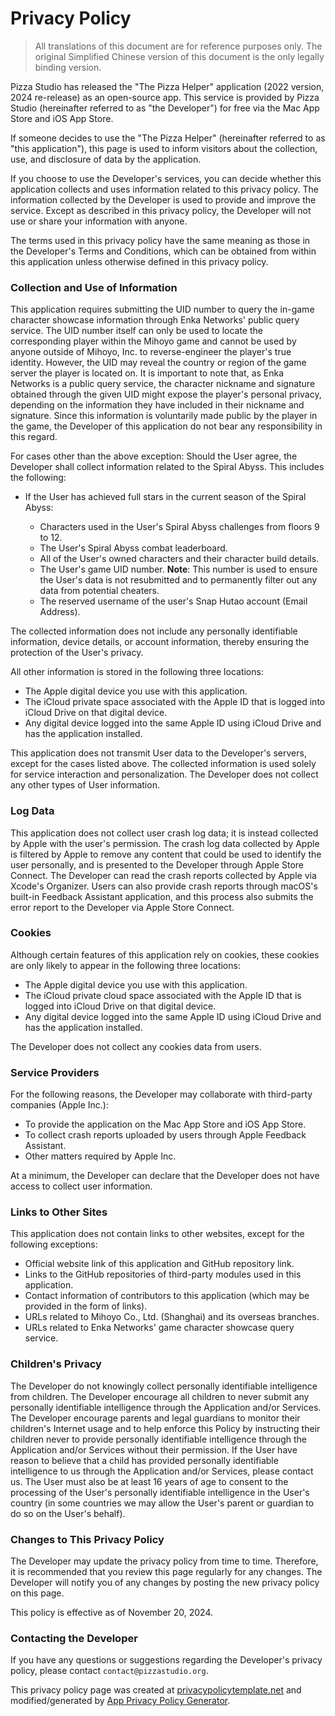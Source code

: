 # **Privacy Policy**

> All translations of this document are for reference purposes only. The original Simplified Chinese version of this document is the only legally binding version.

Pizza Studio has released the "The Pizza Helper" application (2022 version, 2024 re-release) as an open-source app. This service is provided by Pizza Studio (hereinafter referred to as "the Developer") for free via the Mac App Store and iOS App Store.

If someone decides to use the "The Pizza Helper" (hereinafter referred to as "this application"), this page is used to inform visitors about the collection, use, and disclosure of data by the application.

If you choose to use the Developer's services, you can decide whether this application collects and uses information related to this privacy policy. The information collected by the Developer is used to provide and improve the service. Except as described in this privacy policy, the Developer will not use or share your information with anyone.

The terms used in this privacy policy have the same meaning as those in the Developer's Terms and Conditions, which can be obtained from within this application unless otherwise defined in this privacy policy.

### **Collection and Use of Information**

This application requires submitting the UID number to query the in-game character showcase information through Enka Networks' public query service. The UID number itself can only be used to locate the corresponding player within the Mihoyo game and cannot be used by anyone outside of Mihoyo, Inc. to reverse-engineer the player's true identity. However, the UID may reveal the country or region of the game server the player is located on. It is important to note that, as Enka Networks is a public query service, the character nickname and signature obtained through the given UID might expose the player's personal privacy, depending on the information they have included in their nickname and signature. Since this information is voluntarily made public by the player in the game, the Developer of this application do not bear any responsibility in this regard.

For cases other than the above exception: Should the User agree, the Developer shall collect information related to the Spiral Abyss. This includes the following:

- If the User has achieved full stars in the current season of the Spiral Abyss:

    - Characters used in the User's Spiral Abyss challenges from floors 9 to 12.
    - The User's Spiral Abyss combat leaderboard.
    - All of the User's owned characters and their character build details.
    - The User's game UID number. **Note**: This number is used to ensure the User's data is not resubmitted and to permanently filter out any data from potential cheaters.
    - The reserved username of the user's Snap Hutao account (Email Address).

The collected information does not include any personally identifiable information, device details, or account information, thereby ensuring the protection of the User's privacy.

All other information is stored in the following three locations:

- The Apple digital device you use with this application.
- The iCloud private space associated with the Apple ID that is logged into iCloud Drive on that digital device.
- Any digital device logged into the same Apple ID using iCloud Drive and has the application installed.

This application does not transmit User data to the Developer's servers, except for the cases listed above. The collected information is used solely for service interaction and personalization. The Developer does not collect any other types of User information.

### **Log Data**

This application does not collect user crash log data; it is instead collected by Apple with the user's permission. The crash log data collected by Apple is filtered by Apple to remove any content that could be used to identify the user personally, and is presented to the Developer through Apple Store Connect. The Developer can read the crash reports collected by Apple via Xcode's Organizer. Users can also provide crash reports through macOS's built-in Feedback Assistant application, and this process also submits the error report to the Developer via Apple Store Connect.

### **Cookies**

Although certain features of this application rely on cookies, these cookies are only likely to appear in the following three locations:

- The Apple digital device you use with this application.
- The iCloud private cloud space associated with the Apple ID that is logged into iCloud Drive on that digital device.
- Any digital device logged into the same Apple ID using iCloud Drive and has the application installed.

The Developer does not collect any cookies data from users.

### **Service Providers**

For the following reasons, the Developer may collaborate with third-party companies (Apple Inc.):

* To provide the application on the Mac App Store and iOS App Store.
* To collect crash reports uploaded by users through Apple Feedback Assistant.
* Other matters required by Apple Inc.

At a minimum, the Developer can declare that the Developer does not have access to collect user information.

### **Links to Other Sites**

This application does not contain links to other websites, except for the following exceptions:

- Official website link of this application and GitHub repository link.
- Links to the GitHub repositories of third-party modules used in this application.
- Contact information of contributors to this application (which may be provided in the form of links).
- URLs related to Mihoyo Co., Ltd. (Shanghai) and its overseas branches.
- URLs related to Enka Networks' game character showcase query service.

### **Children's Privacy**

The Developer do not knowingly collect personally identifiable intelligence from children. The Developer encourage all children to never submit any personally identifiable intelligence through the Application and/or Services. The Developer encourage parents and legal guardians to monitor their children's Internet usage and to help enforce this Policy by instructing their children never to provide personally identifiable intelligence through the Application and/or Services without their permission. If the User have reason to believe that a child has provided personally identifiable intelligence to us through the Application and/or Services, please contact us. The User must also be at least 16 years of age to consent to the processing of the User's personally identifiable intelligence in the User's country (in some countries we may allow the User's parent or guardian to do so on the User's behalf).

### **Changes to This Privacy Policy**

The Developer may update the privacy policy from time to time. Therefore, it is recommended that you review this page regularly for any changes. The Developer will notify you of any changes by posting the new privacy policy on this page.

This policy is effective as of November 20, 2024.

### **Contacting the Developer**

If you have any questions or suggestions regarding the Developer's privacy policy, please contact `contact@pizzastudio.org`.

This privacy policy page was created at [privacypolicytemplate.net](https://privacypolicytemplate.net) and modified/generated by [App Privacy Policy Generator](https://app-privacy-policy-generator.nisrulz.com/).
